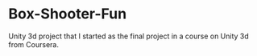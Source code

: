# Box-Shooter-Fun
Unity 3d project that I started as the final project in a course on Unity 3d from Coursera.
